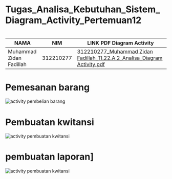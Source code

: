 # Tugas_Analisa_Kebutuhan_Sistem_Diagram_Activity_Pertemuan12

# 

|  NAMA | NIM | LINK PDF Diagram Activity |
| --- | --- | --- | 
| Muhammad Zidan Fadillah | 312210277 | [312210277_Muhammad Zidan Fadillah_TI.22.A.2_Analisa_Diagram Activity.pdf](https://github.com/user-attachments/files/15866266/312210277_Muhammad.Zidan.Fadillah_TI.22.A.2_Analisa_Diagram.Activity.pdf)

# Pemesanan barang
![activity pembelian barang](https://github.com/muhammadzidanfadilah/Tugas_Analisa_Kebutuhan_Sistem_Diagram_Activity_Pertemuan12/assets/115553474/2ef30289-3247-486e-a6b8-1b5df3de4e43)

# Pembuatan kwitansi
![activity pembuatan kwitansi](https://github.com/muhammadzidanfadilah/Tugas_Analisa_Kebutuhan_Sistem_Diagram_Activity_Pertemuan12/assets/115553474/06f9b2b7-5857-417f-87e5-78b3f7cef11d)

# pembuatan laporan]
![activity pembuatan kwitansi](https://github.com/muhammadzidanfadilah/Tugas_Analisa_Kebutuhan_Sistem_Diagram_Activity_Pertemuan12/assets/115553474/9ead9d32-027d-4a68-8c9b-d3e97acd6eef)

